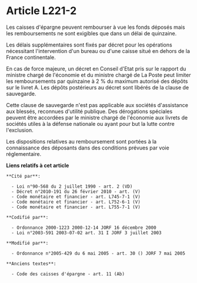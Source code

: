 # Article L221-2

Les caisses d'épargne peuvent rembourser à vue les fonds déposés mais les remboursements ne sont exigibles que dans un délai
de quinzaine.

Les délais supplémentaires sont fixés par décret pour les opérations nécessitant l'intervention d'un bureau ou d'une caisse
situé en dehors de la France continentale.

En cas de force majeure, un décret en Conseil d'Etat pris sur le rapport du ministre chargé de l'économie et du ministre
chargé de La Poste peut limiter les remboursements par quinzaine à 2 % du maximum autorisé des dépôts sur le livret A. Les
dépôts postérieurs au décret sont libérés de la clause de sauvegarde.

Cette clause de sauvegarde n'est pas applicable aux sociétés d'assistance aux blessés, reconnues d'utilité publique. Des
dérogations spéciales peuvent être accordées par le ministre chargé de l'économie aux livrets de sociétés utiles à la défense
nationale ou ayant pour but la lutte contre l'exclusion.

Les dispositions relatives au remboursement sont portées à la connaissance des déposants dans des conditions prévues par voie
réglementaire.

**Liens relatifs à cet article**

	**Cité par**:

	  - Loi n°90-568 du 2 juillet 1990 - art. 2 (VD)
	  - Décret n°2010-191 du 26 février 2010 - art. (V)
	  - Code monétaire et financier - art. L745-7-1 (V)
	  - Code monétaire et financier - art. L752-6-1 (V)
	  - Code monétaire et financier - art. L755-7-1 (V)

	**Codifié par**:

	  - Ordonnance 2000-1223 2000-12-14 JORF 16 décembre 2000
	  - Loi n°2003-591 2003-07-02 art. 31 I JORF 3 juillet 2003

	**Modifié par**:

	  - Ordonnance n°2005-429 du 6 mai 2005 - art. 30 () JORF 7 mai 2005

	**Anciens textes**:

	  - Code des caisses d'épargne - art. 11 (Ab)
